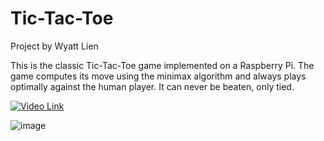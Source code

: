 # Tic-Tac-Toe

Project by Wyatt Lien

This is the classic Tic-Tac-Toe game implemented on a Raspberry Pi. The game computes its move using the minimax algorithm and always plays optimally against the human player. It can never be beaten, only tied. 

[![Video Link](https://github.com/lienwyatt/Tic-Tac-Toe/assets/31666811/a08c9f90-0279-427d-82dc-a5c8a9f8efdc)](https://www.youtube.com/watch?v=w_8V8H3sM78)

![image](https://user-images.githubusercontent.com/31666811/212787828-55705dff-c453-4f4f-b05a-fa0f9be5882c.png)
